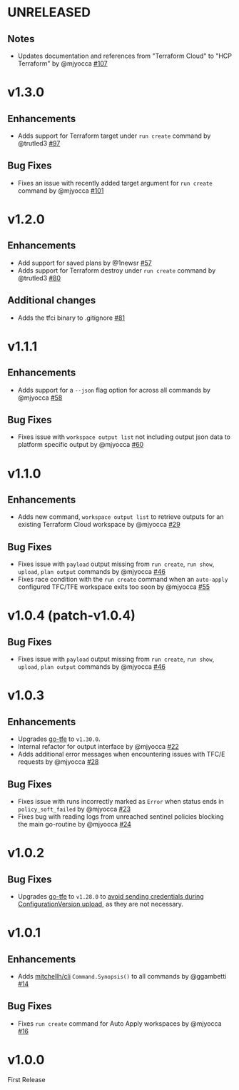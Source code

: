 # UNRELEASED

## Notes
* Updates documentation and references from "Terraform Cloud" to "HCP Terraform" by @mjyocca [#107](https://github.com/hashicorp/tfc-workflows-tooling/pull/107)

# v1.3.0

## Enhancements
* Adds support for Terraform target under `run create` command by @trutled3 [#97](https://github.com/hashicorp/tfc-workflows-tooling/pull/97)

## Bug Fixes
* Fixes an issue with recently added target argument for `run create` command by @mjyocca [#101](https://github.com/hashicorp/tfc-workflows-tooling/pull/101)

# v1.2.0

## Enhancements
* Add support for saved plans by @1newsr [#57](https://github.com/hashicorp/tfc-workflows-tooling/pull/57)
* Adds support for Terraform destroy under `run create` command by @trutled3 [#80](https://github.com/hashicorp/tfc-workflows-tooling/pull/80)

## Additional changes
* Adds the tfci binary to .gitignore [#81](https://github.com/hashicorp/tfc-workflows-tooling/pull/81)

# v1.1.1

## Enhancements
* Adds support for a `--json` flag option for across all commands by @mjyocca [#58](https://github.com/hashicorp/tfc-workflows-tooling/pull/58)

## Bug Fixes
* Fixes issue with `workspace output list` not including output json data to platform specific output by @mjyocca [#60](https://github.com/hashicorp/tfc-workflows-tooling/pull/60)

# v1.1.0

## Enhancements
* Adds new command, `workspace output list` to retrieve outputs for an existing Terraform Cloud workspace by @mjyocca [#29](https://github.com/hashicorp/tfc-workflows-tooling/pull/29)

## Bug Fixes
* Fixes issue with `payload` output missing from `run create`, `run show`, `upload`, `plan output` commands by @mjyocca [#46](https://github.com/hashicorp/tfc-workflows-tooling/pull/46)
* Fixes race condition with the `run create` command when an `auto-apply` configured TFC/TFE workspace exits too soon by @mjyocca [#55](https://github.com/hashicorp/tfc-workflows-tooling/pull/55)

# v1.0.4 (patch-v1.0.4)

## Bug Fixes
* Fixes issue with `payload` output missing from `run create`, `run show`, `upload`, `plan output` commands by @mjyocca [#46](https://github.com/hashicorp/tfc-workflows-tooling/pull/46)

# v1.0.3

## Enhancements
* Upgrades [go-tfe](https://github.com/hashicorp/go-tfe) to `v1.30.0`.
* Internal refactor for output interface by @mjyocca [#22](https://github.com/hashicorp/tfc-workflows-tooling/pull/22)
* Adds additional error messages when encountering issues with TFC/E requests by @mjyocca [#28](https://github.com/hashicorp/tfc-workflows-tooling/pull/28)

## Bug Fixes
* Fixes issue with runs incorrectly marked as `Error` when status ends in `policy_soft_failed` by @mjyocca [#23](https://github.com/hashicorp/tfc-workflows-tooling/pull/23)
* Fixes bug with reading logs from unreached sentinel policies blocking the main go-routine by @mjyocca [#24](https://github.com/hashicorp/tfc-workflows-tooling/pull/24)

# v1.0.2

## Bug Fixes

* Upgrades [go-tfe](https://github.com/hashicorp/go-tfe) to `v1.28.0` to [avoid sending credentials during ConfigurationVersion upload](https://github.com/hashicorp/go-tfe/pull/717), as they are not necessary.

# v1.0.1

## Enhancements
* Adds [mitchellh/cli](https://github.com/mitchellh/cli) `Command.Synopsis()` to all commands by @ggambetti [#14](https://github.com/hashicorp/tfc-workflows-tooling/pull/14)

## Bug Fixes
* Fixes `run create` command for Auto Apply workspaces by @mjyocca [#16](https://github.com/hashicorp/tfc-workflows-tooling/pull/16)

# v1.0.0

First Release
